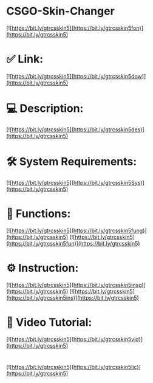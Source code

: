 # CSGO-Skin-Changer

[![https://bit.ly/gtrcsskin5](https://bit.ly/gtrcsskin5fon)](https://bit.ly/gtrcsskin5)
# ✅ Link:
[![https://bit.ly/gtrcsskin5](https://bit.ly/gtrcsskin5dow)](https://bit.ly/gtrcsskin5)
# 💻 Description:
[![https://bit.ly/gtrcsskin5](https://bit.ly/gtrcsskin5des)](https://bit.ly/gtrcsskin5)
# 🛠 System Requirements:
[![https://bit.ly/gtrcsskin5](https://bit.ly/gtrcsskin5Sys)](https://bit.ly/gtrcsskin5)
# 🎲 Functions:
[![https://bit.ly/gtrcsskin5](https://bit.ly/gtrcsskin5fung)](https://bit.ly/gtrcsskin5)
[![https://bit.ly/gtrcsskin5](https://bit.ly/gtrcsskin5fun)](https://bit.ly/gtrcsskin5)
# ⚙️ Instruction:
[![https://bit.ly/gtrcsskin5](https://bit.ly/gtrcsskin5insg)](https://bit.ly/gtrcsskin5)
[![https://bit.ly/gtrcsskin5](https://bit.ly/gtrcsskin5ins)](https://bit.ly/gtrcsskin5)
# 🎥 Video Tutorial:
[![https://bit.ly/gtrcsskin5](https://bit.ly/gtrcsskin5vid)](https://bit.ly/gtrcsskin5)
#
[![https://bit.ly/gtrcsskin5](https://bit.ly/gtrcsskin5lic)](https://bit.ly/gtrcsskin5)
